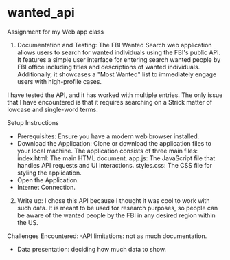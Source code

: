 # wanted_api
Assignment for my Web app class

1.	Documentation and Testing:
The FBI Wanted Search web application allows users to search for wanted individuals using the FBI's public API. It features a simple user interface for entering search wanted people by FBI office including titles and descriptions of wanted individuals. Additionally, it showcases a "Most Wanted" list to immediately engage users with high-profile cases.

I have tested the API, and it has worked with multiple entries. The only issue that I have encountered is that it requires searching on a Strick matter of lowcase and single-word terms.

Setup Instructions

-	Prerequisites: Ensure you have a modern web browser installed.
-	Download the Application: Clone or download the application files to your local machine. The application consists of three main files:
index.html: The main HTML document.
app.js: The JavaScript file that handles API requests and UI interactions.
styles.css: The CSS file for styling the application.
-	Open the Application.
-	Internet Connection.
2.	Write up:
I chose this API because I thought it was cool to work with such data. It is meant to be used for research purposes, so people can be aware of the wanted people by the FBI in any desired region within the US. 


Challenges Encountered:
-API limitations: not as much documentation.
- Data presentation: deciding how much data to show.

